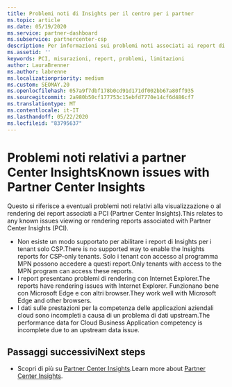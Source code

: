 ```yaml
---
title: Problemi noti di Insights per il centro per i partner
ms.topic: article
ms.date: 05/19/2020
ms.service: partner-dashboard
ms.subservice: partnercenter-csp
description: Per informazioni sui problemi noti associati ai report di partner Center Insights (PCI), vedere.
ms.assetid: ''
keywords: PCI, misurazioni, report, problemi, limitazioni
author: LauraBrenner
ms.author: labrenne
ms.localizationpriority: medium
ms.custom: SEOMAY.20
ms.openlocfilehash: 057a9f7dbf178b0cd91d171df002bb67a80ff935
ms.sourcegitcommit: 2a980b50cf177753c15ebfd7770e14cf6d486cf7
ms.translationtype: MT
ms.contentlocale: it-IT
ms.lasthandoff: 05/22/2020
ms.locfileid: "83795637"
---
```

# <a name="known-issues-with-partner-center-insights"></a><span data-ttu-id="b017a-104">Problemi noti relativi a partner Center Insights</span><span class="sxs-lookup"><span data-stu-id="b017a-104">Known issues with Partner Center Insights</span></span>

<span data-ttu-id="b017a-105">Questo si riferisce a eventuali problemi noti relativi alla visualizzazione o al rendering dei report associati a PCI (Partner Center Insights).</span><span class="sxs-lookup"><span data-stu-id="b017a-105">This relates to any known issues viewing or rendering reports associated with Partner Center Insights (PCI).</span></span>

- <span data-ttu-id="b017a-106">Non esiste un modo supportato per abilitare i report di Insights per i tenant solo CSP.</span><span class="sxs-lookup"><span data-stu-id="b017a-106">There is no supported way to enable the Insights reports for CSP-only tenants.</span></span> <span data-ttu-id="b017a-107">Solo i tenant con accesso al programma MPN possono accedere a questi report.</span><span class="sxs-lookup"><span data-stu-id="b017a-107">Only tenants with access to the MPN program can access these reports.</span></span>
- <span data-ttu-id="b017a-108">I report presentano problemi di rendering con Internet Explorer.</span><span class="sxs-lookup"><span data-stu-id="b017a-108">The reports have rendering issues with Internet Explorer.</span></span> <span data-ttu-id="b017a-109">Funzionano bene con Microsoft Edge e con altri browser.</span><span class="sxs-lookup"><span data-stu-id="b017a-109">They work well with Microsoft Edge and other browsers.</span></span>
- <span data-ttu-id="b017a-110">I dati sulle prestazioni per la competenza delle applicazioni aziendali cloud sono incompleti a causa di un problema di dati upstream.</span><span class="sxs-lookup"><span data-stu-id="b017a-110">The performance data for Cloud Business Application competency is incomplete due to an upstream data issue.</span></span>

## <a name="next-steps"></a><span data-ttu-id="b017a-111">Passaggi successivi</span><span class="sxs-lookup"><span data-stu-id="b017a-111">Next steps</span></span>

- <span data-ttu-id="b017a-112">Scopri di più su [Partner Center Insights](partner-center-insights.md).</span><span class="sxs-lookup"><span data-stu-id="b017a-112">Learn more about [Partner Center Insights](partner-center-insights.md).</span></span>
